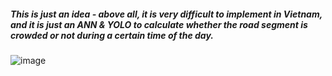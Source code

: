 ##### This is just an idea - above all, it is very difficult to implement in Vietnam, and it is just an ANN & YOLO to calculate whether the road segment is crowded or not during a certain time of the day.
![image](https://github.com/user-attachments/assets/86766be5-2ca2-4a26-b73f-c818e21413ef)
